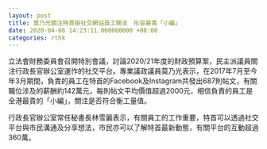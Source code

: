```yaml
---
layout: post
title: 莫乃光關注特首辦社交網站員工開支　形容最貴「小編」
date: 2020-04-06 14:23:11.000000000 +08:00
categories: rthk
---
```


立法會財務委員會召開特別會議，討論2020/21年度的財政預算案，民主派議員關注行政長官辦公室運作的社交平台。專業議政議員莫乃光表示，在2017年7月至今年3月期間，負責的員工在特首的Facebook及Instagram共發出687則帖文，有關職位涉及的薪酬約142萬元，每則帖文平均價值超過2000元，相信負責的員工是全港最貴的「小編」，關注是否符合衡工量值。

行政長官辦公室常任秘書長林雪麗表示，有關員工的工作重要，特首可以透過社交平台與市民溝通及分享想法，市民亦可以了解特首最新動態，有關平台的互動超過360萬。
